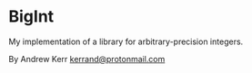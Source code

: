 BigInt
===================================================
My implementation of a library for arbitrary-precision integers.

By Andrew Kerr <kerrand@protonmail.com>

